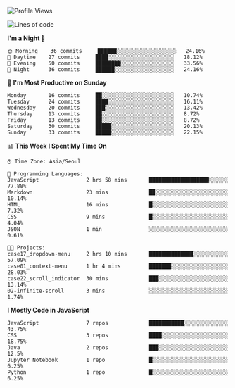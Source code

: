 <!--START_SECTION:waka-->
![Profile Views](http://img.shields.io/badge/Profile%20Views-9-blue)

![Lines of code](https://img.shields.io/badge/From%20Hello%20World%20I%27ve%20Written-91427%20lines%20of%20code-blue)

**I'm a Night 🦉** 

```text
🌞 Morning    36 commits     ██████░░░░░░░░░░░░░░░░░░░   24.16% 
🌆 Daytime    27 commits     ████░░░░░░░░░░░░░░░░░░░░░   18.12% 
🌃 Evening    50 commits     ████████░░░░░░░░░░░░░░░░░   33.56% 
🌙 Night      36 commits     ██████░░░░░░░░░░░░░░░░░░░   24.16%

```
📅 **I'm Most Productive on Sunday** 

```text
Monday       16 commits     ██░░░░░░░░░░░░░░░░░░░░░░░   10.74% 
Tuesday      24 commits     ████░░░░░░░░░░░░░░░░░░░░░   16.11% 
Wednesday    20 commits     ███░░░░░░░░░░░░░░░░░░░░░░   13.42% 
Thursday     13 commits     ██░░░░░░░░░░░░░░░░░░░░░░░   8.72% 
Friday       13 commits     ██░░░░░░░░░░░░░░░░░░░░░░░   8.72% 
Saturday     30 commits     █████░░░░░░░░░░░░░░░░░░░░   20.13% 
Sunday       33 commits     █████░░░░░░░░░░░░░░░░░░░░   22.15%

```


📊 **This Week I Spent My Time On** 

```text
⌚︎ Time Zone: Asia/Seoul

💬 Programming Languages: 
JavaScript               2 hrs 58 mins       ███████████████████░░░░░░   77.88% 
Markdown                 23 mins             ██░░░░░░░░░░░░░░░░░░░░░░░   10.14% 
HTML                     16 mins             █░░░░░░░░░░░░░░░░░░░░░░░░   7.32% 
CSS                      9 mins              █░░░░░░░░░░░░░░░░░░░░░░░░   4.04% 
JSON                     1 min               ░░░░░░░░░░░░░░░░░░░░░░░░░   0.61%

🐱‍💻 Projects: 
case17_dropdown-menu     2 hrs 10 mins       ██████████████░░░░░░░░░░░   57.09% 
case01_context-menu      1 hr 4 mins         ███████░░░░░░░░░░░░░░░░░░   28.03% 
case22_scroll_indicator  30 mins             ███░░░░░░░░░░░░░░░░░░░░░░   13.14% 
02-infinite-scroll       3 mins              ░░░░░░░░░░░░░░░░░░░░░░░░░   1.74%

```

**I Mostly Code in JavaScript** 

```text
JavaScript               7 repos             ███████████░░░░░░░░░░░░░░   43.75% 
CSS                      3 repos             ████░░░░░░░░░░░░░░░░░░░░░   18.75% 
Java                     2 repos             ███░░░░░░░░░░░░░░░░░░░░░░   12.5% 
Jupyter Notebook         1 repo              █░░░░░░░░░░░░░░░░░░░░░░░░   6.25% 
Python                   1 repo              █░░░░░░░░░░░░░░░░░░░░░░░░   6.25%

```



<!--END_SECTION:waka-->
